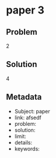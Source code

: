 # paper 3

## Problem

2

## Solution

4


## Metadata

- Subject: paper
- link: afsedf
- problem: 
- solution: 
- limit: 
- details: 
- keywords: 
